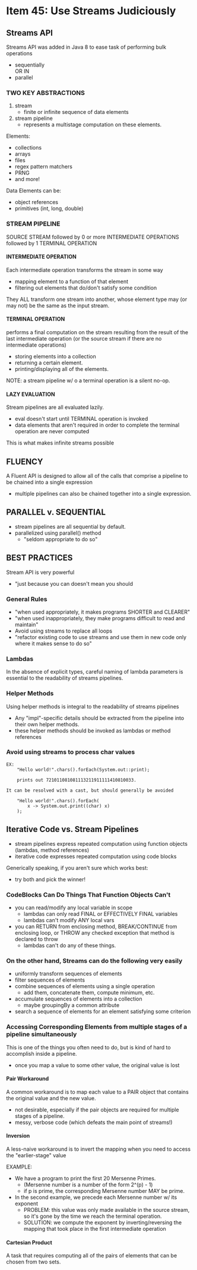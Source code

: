 # Item 45: Use Streams Judiciously

## Streams API
Streams API was added in Java 8 to ease task of performing bulk operations 
- sequentially <br>
OR IN 
- parallel

### TWO KEY ABSTRACTIONS
1. stream
    - finite or infinite sequence of data elements
1. stream pipeline
    - represents a multistage computation on these elements. 
    
Elements:
- collections
- arrays
- files
- regex pattern matchers
- PRNG
- and more!
    
Data Elements can be:
- object references
- primitives (int, long, double)

### STREAM PIPELINE
SOURCE STREAM 
followed by 0 or more INTERMEDIATE OPERATIONS 
followed by 1 TERMINAL OPERATION
    
#### INTERMEDIATE OPERATION
Each intermediate operation transforms the stream in some way
- mapping element to a function of that element
- filtering out elements that do/don't satisfy some condition

They ALL transform one stream into another, whose element type may (or may not) be
the same as the input stream. 

#### TERMINAL OPERATION
performs a final computation on the stream resulting from the result of the last intermediate
operation (or the source stream if there are no intermediate operations)
- storing elements into a collection
- returning a certain element. 
- printing/displaying all of the elements. 

NOTE: a stream pipeline w/ o a terminal operation is a silent no-op. 

#### LAZY EVALUATION
Stream pipelines are all evaluated lazily. 
- eval doesn't start until TERMINAL operation is invoked
- data elements that aren't required in order to complete the terminal operation are never computed

This is what makes infinite streams possible

## FLUENCY
A Fluent API is designed to allow all of the calls that comprise a pipeline to be chained into
a single expression
- multiple pipelines can also be chained together into a single expression.

## PARALLEL v. SEQUENTIAL
- stream pipelines are all sequential by default.
- parallelized using parallel() method
    - "seldom appropriate to do so"
    
## BEST PRACTICES
Stream API is very powerful
- "just because you can doesn't mean you should

### General Rules
- "when used appropriately, it makes programs SHORTER and CLEARER"
- "when used inappropriately, they make programs difficult to read and maintain"
- Avoid using streams to replace all loops
- "refactor existing code to use streams and use them in new code
only where it makes sense to do so"

### Lambdas
In the absence of explicit types, careful naming of lambda parameters is
essential to the readability of streams pipelines. 

### Helper Methods
Using helper methods is integral to the readability of streams pipelines
- Any "impl"-specific details should be extracted from the pipeline into
their own helper methods. 
- these helper methods should be invoked as lambdas or method references

### Avoid using streams to process char values

    EX: 
        "Hello world!".chars().forEach(System.out::print);
        
        prints out 721011081081113211911111410810033.
                   
    It can be resolved with a cast, but should generally be avoided
    
        "Hello world!".chars().forEach(
            x -> System.out.print((char) x)
        );        
        
## Iterative Code vs. Stream Pipelines
- stream pipelines express repeated computation using function 
objects (lambdas, method references)
- iterative code expresses repeated computation using code blocks

Generically speaking, if you aren't sure which works best:
- try both and pick the winner!

### CodeBlocks Can Do Things That Function Objects Can't
- you can read/modify any local variable in scope
    - lambdas can only read FINAL or EFFECTIVELY FINAL variables
    - lambdas can't modify ANY local vars
- you can RETURN from enclosing method, BREAK/CONTINUE from enclosing loop, 
or THROW any checked exception that method is declared to throw
    - lambdas can't do any of these things.
    
### On the other hand, Streams can do the following very easily
- uniformly transform sequences of elements
- filter sequences of elements
- combine sequences of elements using a single operation
    - add them, concatenate them, compute minimum, etc.
- accumulate sequences of elements into a collection
    - maybe groupingBy a common attribute
- search a sequence of elements for an element satisfying some
criterion

### Accessing Corresponding Elements from multiple stages of a pipeline simultaneously
This is one of the things you often need to do, but is kind of hard
to accomplish inside a pipeline.
- once you map a value to some other value, the original value is
lost

#### Pair Workaround
A common workaround is to map each value to a PAIR object that
contains the original value and the new value. 
- not desirable, especially if the pair objects are required for
multiple stages of a pipeline.
- messy, verbose code (which defeats the main point of streams!)

#### Inversion 
A less-naive workaround is to invert the mapping when you need to 
access the "earlier-stage" value

EXAMPLE:
- We have a program to print the first 20 Mersenne Primes.
    - (Mersenne number is a number of the form 2^(p) - 1)
    - if p is prime, the corresponding Mersenne number MAY be
    prime.
- In the second example, we precede each Mersenne number w/ its
exponent
    - PROBLEM: this value was only made available in the source 
    stream, so it's gone by the time we reach the terminal
    operation. 
    - SOLUTION: we compute the exponent by inverting/reversing
    the mapping that took place in the first intermediate operation

#### Cartesian Product
A task that requires computing all of the pairs of elements that
can be chosen from two sets. 